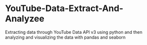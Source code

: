 # YouTube-Data-Extract-And-Analyzee
Extracting data through YouTube Data API v3 using python and then analyzing and visualizing the data with pandas and seaborn
